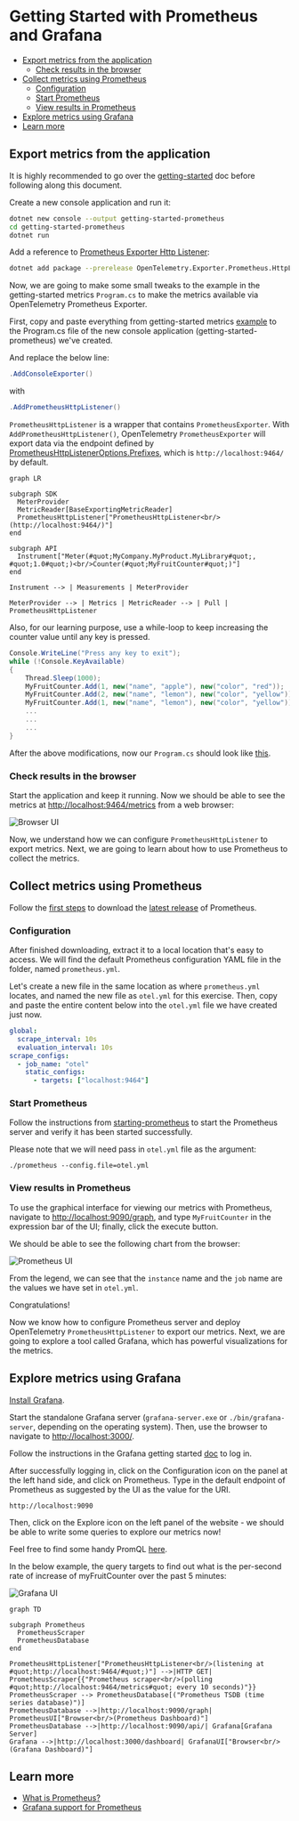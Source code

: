 # Getting Started with Prometheus and Grafana

- [Export metrics from the application](#export-metrics-from-the-application)
  - [Check results in the browser](#check-results-in-the-browser)
- [Collect metrics using Prometheus](#collect-metrics-using-prometheus)
  - [Configuration](#configuration)
  - [Start Prometheus](#start-prometheus)
  - [View results in Prometheus](#view-results-in-prometheus)
- [Explore metrics using Grafana](#explore-metrics-using-grafana)
- [Learn more](#learn-more)

## Export metrics from the application

It is highly recommended to go over the [getting-started](../getting-started/README.md)
doc before following along this document.

Create a new console application and run it:

```sh
dotnet new console --output getting-started-prometheus
cd getting-started-prometheus
dotnet run
```

Add a reference to [Prometheus
Exporter Http Listener](../../../src/OpenTelemetry.Exporter.Prometheus.HttpListener/README.md):

```sh
dotnet add package --prerelease OpenTelemetry.Exporter.Prometheus.HttpListener
```

Now, we are going to make some small tweaks to the example in the
getting-started metrics `Program.cs` to make the metrics available via
OpenTelemetry Prometheus Exporter.

First, copy and paste everything from getting-started
metrics [example](../getting-started/Program.cs) to the Program.cs file of the
new console application (getting-started-prometheus) we've created.

And replace the below line:

```csharp
.AddConsoleExporter()
```

with

```csharp
.AddPrometheusHttpListener()
```

`PrometheusHttpListener` is a wrapper that contains `PrometheusExporter`.
With `AddPrometheusHttpListener()`, OpenTelemetry `PrometheusExporter` will export
data via the endpoint defined by
[PrometheusHttpListenerOptions.Prefixes](../../../src/OpenTelemetry.Exporter.Prometheus.HttpListener/README.md#prefixes),
which is `http://localhost:9464/` by default.

```mermaid
graph LR

subgraph SDK
  MeterProvider
  MetricReader[BaseExportingMetricReader]
  PrometheusHttpListener["PrometheusHttpListener<br/>(http://localhost:9464/)"]
end

subgraph API
  Instrument["Meter(#quot;MyCompany.MyProduct.MyLibrary#quot;, #quot;1.0#quot;)<br/>Counter(#quot;MyFruitCounter#quot;)"]
end

Instrument --> | Measurements | MeterProvider

MeterProvider --> | Metrics | MetricReader --> | Pull | PrometheusHttpListener
```

Also, for our learning purpose, use a while-loop to keep increasing the counter
value until any key is pressed.

```csharp
Console.WriteLine("Press any key to exit");
while (!Console.KeyAvailable)
{
    Thread.Sleep(1000);
    MyFruitCounter.Add(1, new("name", "apple"), new("color", "red"));
    MyFruitCounter.Add(2, new("name", "lemon"), new("color", "yellow"));
    MyFruitCounter.Add(1, new("name", "lemon"), new("color", "yellow"));
    ...
    ...
    ...
}
```

After the above modifications, now our `Program.cs` should look like [this](./Program.cs).

### Check results in the browser

Start the application and keep it running. Now we should be able to see the
metrics at [http://localhost:9464/metrics](http://localhost:9464/metrics) from a
web browser:

![Browser UI](https://user-images.githubusercontent.com/17327289/151633547-736c6d91-62d2-4e66-a53f-2e16c44bfabc.png)

Now, we understand how we can configure `PrometheusHttpListener` to export metrics.
Next, we are going to learn about how to use Prometheus to collect the metrics.

## Collect metrics using Prometheus

Follow the [first steps](https://prometheus.io/docs/introduction/first_steps/)
to download the [latest release](https://prometheus.io/download/) of Prometheus.

### Configuration

After finished downloading, extract it to a local location that's easy to
access. We will find the default Prometheus configuration YAML file in the
folder, named `prometheus.yml`.

Let's create a new file in the same location as where `prometheus.yml` locates,
and named the new file as `otel.yml` for this exercise. Then, copy and paste the
entire content below into the `otel.yml` file we have created just now.

```yaml
global:
  scrape_interval: 10s
  evaluation_interval: 10s
scrape_configs:
  - job_name: "otel"
    static_configs:
      - targets: ["localhost:9464"]
```

### Start Prometheus

Follow the instructions from
[starting-prometheus](https://prometheus.io/docs/introduction/first_steps/#starting-prometheus)
to start the Prometheus server and verify it has been started successfully.

Please note that we will need pass in `otel.yml` file as the argument:

```console
./prometheus --config.file=otel.yml
```

### View results in Prometheus

To use the graphical interface for viewing our metrics with Prometheus, navigate
to [http://localhost:9090/graph](http://localhost:9090/graph), and type
`MyFruitCounter` in the expression bar of the UI; finally, click the execute
button.

We should be able to see the following chart from the browser:

![Prometheus UI](https://user-images.githubusercontent.com/17327289/151636225-6e4ce4c7-09f3-4996-8ca5-d404a88d9195.png)

From the legend, we can see that the `instance` name and the `job` name are the
values we have set in `otel.yml`.

Congratulations!

Now we know how to configure Prometheus server and deploy OpenTelemetry
`PrometheusHttpListener` to export our metrics. Next, we are going to explore a tool
called Grafana, which has powerful visualizations for the metrics.

## Explore metrics using Grafana

[Install Grafana](https://grafana.com/docs/grafana/latest/installation/).

Start the standalone Grafana server (`grafana-server.exe` or
`./bin/grafana-server`, depending on the operating system). Then, use the
browser to navigate to [http://localhost:3000/](http://localhost:3000/).

Follow the instructions in the Grafana getting started
[doc](https://grafana.com/docs/grafana/latest/getting-started/getting-started/#step-2-log-in)
to log in.

After successfully logging in, click on the Configuration icon
on the panel at the left hand side, and click on Prometheus.
Type in the default endpoint of Prometheus as suggested by the UI
as the value for the URI.

```console
http://localhost:9090
```

Then, click on the Explore icon on the left panel of
the website - we should be able to write some queries to explore our metrics
now!

Feel free to find some handy PromQL
[here](https://promlabs.com/promql-cheat-sheet/).

In the below example, the query targets to find out what is the per-second rate
of increase of myFruitCounter over the past 5 minutes:

![Grafana
UI](https://user-images.githubusercontent.com/17327289/151636769-138ecb4f-b44f-477b-88eb-247fc4340252.png)

```mermaid
graph TD

subgraph Prometheus
  PrometheusScraper
  PrometheusDatabase
end

PrometheusHttpListener["PrometheusHttpListener<br/>(listening at #quot;http://localhost:9464/#quot;)"] -->|HTTP GET| PrometheusScraper{{"Prometheus scraper<br/>(polling #quot;http://localhost:9464/metrics#quot; every 10 seconds)"}}
PrometheusScraper --> PrometheusDatabase[("Prometheus TSDB (time series database)")]
PrometheusDatabase -->|http://localhost:9090/graph| PrometheusUI["Browser<br/>(Prometheus Dashboard)"]
PrometheusDatabase -->|http://localhost:9090/api/| Grafana[Grafana Server]
Grafana -->|http://localhost:3000/dashboard| GrafanaUI["Browser<br/>(Grafana Dashboard)"]
```

## Learn more

- [What is Prometheus?](https://prometheus.io/docs/introduction/overview/)
- [Grafana support for
  Prometheus](https://prometheus.io/docs/visualization/grafana/#creating-a-prometheus-graph)
